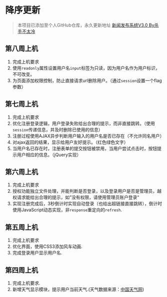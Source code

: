 # 降序更新
>本项目已添加至个人GitHub仓库，永久更新地址 [新闻发布系统V3.0 By杀手不太冷](https://github.com/gaohongkui/Demo)

## 第八周上机
1. 完成上机要求
2. 使用`readonly`属性设置用户名`input`标签为只读，因为用户名作为用户标识，不可改变。
3. 为页面添加权限控制，防止直接请求url删除用户。（通过`session`设置一个flag参数）

## 第七周上机
1. 完成上机要求
2. 优化注册登录逻辑，用户登录失败给出合理的提示，而非直接跳转。（使用`session`传递信息，并及时删除已使用的信息）
3. 注册过程使用AJAX异步判断用户输入的用户名是否已存在（不允许同名用户）
4. 对ajax返回的结果，显示给用户友好提示。（红色绿色文字）
5. 当用户名已存在时，注册表单的提交按钮被禁用，当用户尝试点击时，按钮提示用户相应的信息。（jQuery实现）

## 第六周上机
1. 完成上机要求
2. 授权功能独立文件处理，并能判断是否登录，以及登录用户是否是管理员，越权请求能给出合理的提示，如”没有权限，请使用管理员账户登录“
3. 实现注册完成后，3秒倒计时实现自动登录（也给出超链接直接跳转），倒计时使用JavaScript动态实现，非`response`重定向的`refresh`.



## 第五周上机
1. 完成上机要求
2. 优化界面，使用CSS3添加风车动画.
3. 完成登录用户显示用户名.


## 第四周上机
1. 完成上机要求.
2. 新增天气显示模块，提示用户当前天气.(天气数据来源：[中国天气网](http://www.weather.com.cn))
